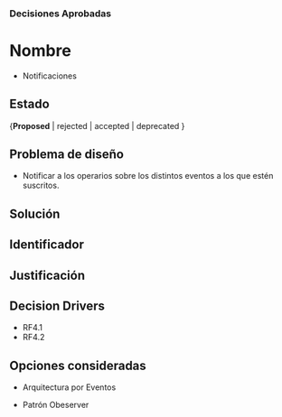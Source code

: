 ### Decisiones Aprobadas

# Nombre
* Notificaciones

## Estado
{**Proposed** | rejected | accepted | deprecated }

## Problema de diseño 

* Notificar a los operarios sobre los distintos eventos a los que estén suscritos.  

## Solución 

## Identificador 

## Justificación 

## Decision Drivers
* RF4.1
* RF4.2

## Opciones consideradas 

* Arquitectura por Eventos 

* Patrón Obeserver 
